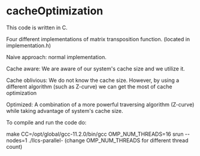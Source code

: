 # cacheOptimization
This code is written in C. 

Four different implementations of matrix transposition function. (located in implementation.h)


Naive approach: normal implementation.

Cache aware: We are aware of our system's cache size and we utilize it.

Cache oblivious: We do not know the cache size. However, by using a different algorithm (such as Z-curve) we can get the most of cache optimization

Optimized: A combination of a more powerful traversing algorithm (Z-curve) while taking advantage of system's cache size.

To compile and run the code do:

make CC=/opt/global/gcc-11.2.0/bin/gcc
OMP_NUM_THREADS=16 srun --nodes=1 ./llcs-parallel-<version>
(change OMP_NUM_THREADS for different thread count)

